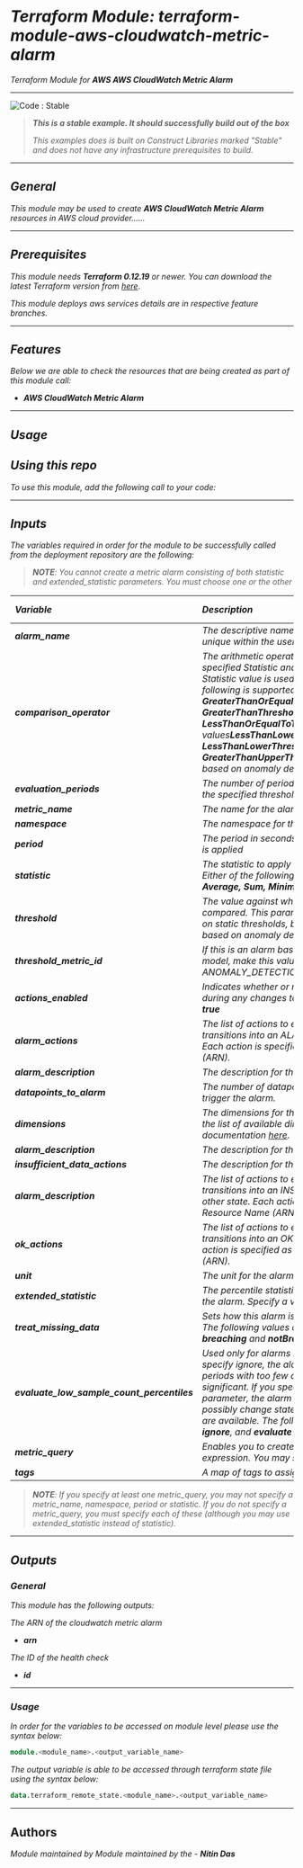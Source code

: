 # _Terraform Module: terraform-module-aws-cloudwatch-metric-alarm_

_Terraform Module for_ **_AWS AWS CloudWatch Metric Alarm_**


<!--BEGIN STABILITY BANNER-->
---

![_Code : Stable_](https://img.shields.io/badge/Code-Stable-brightgreen?style=for-the-badge&logo=github)

> **_This is a stable example. It should successfully build out of the box_**
>
> _This examples does is built on Construct Libraries marked "Stable" and does not have any infrastructure prerequisites to build._

---
<!--END STABILITY BANNER-->



## _General_

_This module may be used to create_ **_AWS CloudWatch Metric Alarm_** _resources in AWS cloud provider......_



---


## _Prerequisites_

_This module needs_ **_Terraform 0.12.19_** _or newer._
_You can download the latest Terraform version from_ [_here_](https://www.terraform.io/downloads.html).

_This module deploys aws services details are in respective feature branches._



---


## _Features_

_Below we are able to check the resources that are being created as part of this module call:_

* **_AWS CloudWatch Metric Alarm_**


---

## _Usage_

## _Using this repo_

_To use this module, add the following call to your code:_



---

## _Inputs_

_The variables required in order for the module to be successfully called from the deployment repository are the following:_

> **_NOTE_**_: You cannot create a metric alarm consisting of both statistic and extended_statistic parameters. You must choose one or the other_




|**_Variable_** | **_Description_** | **_Type_** | **_Argument Status_** | **_Default Value_** |
|:----|:----|-----:|:---:|:---:|
| **_alarm\_name_** | _The descriptive name for the alarm. This name must be unique within the user's AWS account_ | _string_ | **_Required_** |
| **_comparison\_operator_** | _The arithmetic operation to use when comparing the specified Statistic and Threshold. The specified Statistic value is used as the first operand. Either of the following is supported:_ **_GreaterThanOrEqualToThreshold, GreaterThanThreshold, LessThanThreshold, LessThanOrEqualToThreshold_**_. Additionally, the values_**_LessThanLowerOrGreaterThanUpperThreshold, LessThanLowerThreshold_**_, and_ **_GreaterThanUpperThreshold_** _are used only for alarms based on anomaly detection models._ | _string_ | **_Required_** |
| **_evaluation\_periods_** | _The number of periods over which data is compared to the specified threshold._ | _number_ | **_Required_** |
| **_metric\_name_** | _The name for the alarm's associated metric_ | _string_ | **_Optional_** | **_null_** |
| **_namespace_** | _The namespace for the alarm's associated metric_ | _string_ | **_Optional_** | **_null_** |
| **_period_** | _The period in seconds over which the specified statistic is applied_ | _number_ | **_Optional_** | **_null_** |
| **_statistic_** | _The statistic to apply to the alarm's associated metric. Either of the following is supported:_ **_SampleCount, Average, Sum, Minimum, Maximum_** | _string_ | **_Optional_** | **_null_** |
| **_threshold_** | _The value against which the specified statistic is compared. This parameter is required for alarms based on static thresholds, but should not be used for alarms based on anomaly detection models._ | _number_ | **_Optional_** | **_null_** |
| **_threshold\_metric\_id_** | _If this is an alarm based on an anomaly detection model, make this value match the ID of the ANOMALY\_DETECTION\_BAND function_ | _string_ | **_Optional_** | **_null_** |
| **_actions\_enabled_** | _Indicates whether or not actions should be executed during any changes to the alarm's state. Defaults to **_true_**_ | _boolean_ | **_Optional_** | **_true_** |
| **_alarm\_actions_** | _The list of actions to execute when this alarm transitions into an ALARM state from any other state. Each action is specified as an Amazon Resource Name (ARN)._ | _string_ | **_Optional_** | **_null_** |
| **_alarm\_description_** | _The description for the alarm_ | _string_ | **_Optional_** | **_null_** |
| **_datapoints\_to\_alarm_** | _The number of datapoints that must be breaching to trigger the alarm._ | _string_ | **_Optional_** | **_null_** |
| **_dimensions_** | _The dimensions for the alarm's associated metric. For the list of available dimensions see the AWS documentation [here](http://docs.aws.amazon.com/AmazonCloudWatch/latest/DeveloperGuide/CW_Support_For_AWS.html)._ | _string_ | **_Optional_** | **_null_** |
| **_alarm\_description_** | _The description for the alarm_ | _string_ | **_Optional_** | **_null_** |
| **_insufficient\_data\_actions_** | _The description for the alarm_ | _string_ | **_Optional_** | **_null_** |
| **_alarm\_description_** | _The list of actions to execute when this alarm transitions into an INSUFFICIENT\_DATA state from any other state. Each action is specified as an Amazon Resource Name (ARN)._ | _string_ | **_Optional_** | **_null_** |
| **_ok\_actions_** | _The list of actions to execute when this alarm transitions into an OK state from any other state. Each action is specified as an Amazon Resource Name (ARN)._ | _string_ | **_Optional_** | **_null_** |
| **_unit_** | _The unit for the alarm's associated metric_ | **_Optional_** | _string_ | **_null_** |
| **_extended\_statistic_** | _The percentile statistic for the metric associated with the alarm. Specify a value between p0.0 and p100._ | _string_ | **_Optional_** | **_null_** |
| **_treat\_missing\_data_** | _Sets how this alarm is to handle missing data points. The following values are supported:_ **_missing_**_,_ **_ignore_**_,_ **_breaching_** _and_ **_notBreaching_**_. Defaults to_ **_missing_** | _string_ | **_Optional_** | **_missing_** |
| **_evaluate\_low\_sample\_count\_percentiles_** | _Used only for alarms based on percentiles. If you specify ignore, the alarm state will not change during periods with too few data points to be statistically significant. If you specify evaluate or omit this parameter, the alarm will always be evaluated and possibly change state no matter how many data points are available. The following values are supported:_ **_ignore_**_, and_ **_evaluate_** | **_string_** | **_Optional_** | **_null_** |
| **_metric\_query_** | _Enables you to create an alarm based on a metric math expression. You may specify at most 20._ | **_string_** | **_Optional_** | **_null_** |
| **_tags_** | _A map of tags to assign to the resource._ | **_map(string)_** | **_Optional_** | **_{}_** |



> **_NOTE_**_: If you specify at least one metric_query, you may not specify a metric_name, namespace, period or statistic. If you do not specify a metric_query, you must specify each of these (although you may use extended_statistic instead of statistic)._


---

## _Outputs_

### _General_

_This module has the following outputs:_

_The ARN of the cloudwatch metric alarm_
* **_arn_**

_The ID of the health check_
* **_id_**


---


### _Usage_

_In order for the variables to be accessed on module level please use the syntax below:_

```tf
module.<module_name>.<output_variable_name>
```

_The output variable is able to be accessed through terraform state file using the syntax below:_

```tf
data.terraform_remote_state.<module_name>.<output_variable_name>

```

---

## Authors
_Module maintained by Module maintained by the -_ **_Nitin Das_**
